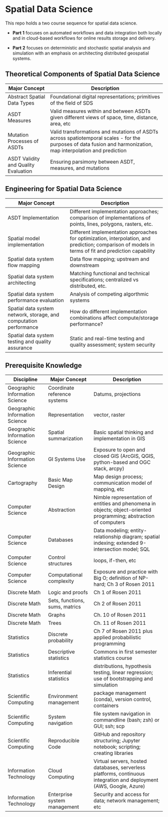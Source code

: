 # Spatial Data Science

This repo holds a two course sequence for spatial data science. 

- **Part 1** focuses on automated workflows and data integration both locally and in cloud-based workflows for online results storage and delivery.

- **Part 2** focuses on deterministic and stochastic spatial analysis and simulation with an emphasis on architecting distributed geospatial systems.



## Theoretical Components of Spatial Data Science

| Major Concept | Description |
|---------------|-------------|
| Abstract Spatial Data Types | Foundational digital representations; primitives of the field of SDS |
| ASDT Measures | Valid measures within and between ASDTs given different views of space, time, distance, area, etc |
| Mutation Processes of ASDTs | Valid transformations and mutations of ASDTs across spatiotemporal scales - for the purposes of data fusion and harmonization, map interpolation and prediction |
| ASDT Validity and Quality Evaluation | Ensuring parsimony between ASDT, measures, and mutations |


## Engineering for Spatial Data Science

| Major Concept | Description|
|---------------|-------------|
| ASDT Implementation | Different implementation approaches; comparison of implementations of points, lines, polygons, rasters, etc. |
| Spatial model implementation | Different implementation approaches for optimization, interpolation, and prediction; comparison of models in terms of fit and prediction capability |
| Spatial data system flow mapping | Data flow mapping; upstream and downstream |
| Spatial data system architecting | Matching functional and technical specifications; centralized vs distributed, etc. |
| Spatial data system performance evaluation | Analysis of competing algorthmic systems |
| Spatial data system network, storage, and computation performance | How do different implementation combinations affect compute/storage performance? |
| Spatial data system testing and quality assurance | Static and real-time testing and quality assessment; system security |

## Prerequisite Knowledge
| Discipline | Major Concept | Description |
|------------|---------------|-------------|
| Geographic Information Science | Coordinate reference systems | Datums, projections |
| Geographic Information Science | Representation | vector, raster |
| Geographic Information Science | Spatial summarization | Basic spatial thinking and implementation in GIS |
| Geographic Information Science | GI Systems Use | Exposure to open and closed GIS (ArcGIS, QGIS, python-based and OGC stack, arcpy) |
| Cartography | Basic Map Design | Map design process; communication model of mapping, etc |
| Computer Science | Abstraction | Nimble representation of entities and phenomena in objects; object-oriented programming; abstraction of computers |
| Computer Science | Databases | Data modeling; entity-relationship diagram; spatial indexing; extended 9-intersection model; SQL |
| Computer Science | Control structures | loops, if-then, etc |
| Computer Science | Computational complexity | Exposure and practice with Big O; definition of NP-hard; Ch 3 of Rosen 2011 |
| Discrete Math | Logic and proofs | Ch 1 of Rosen 2011 |
| Discrete Math | Sets, functions, sums, matrics | Ch 2 of Rosen 2011 |
| Discrete Math | Graphs | Ch. 10 of Rosen 2011 |
| Discrete Math | Trees | Ch. 11 of Rosen 2011 |
| Statistics | Discrete probability | Ch 7 of Rosen 2011 plus applied probabilistic programming |
| Statistics | Descriptive statistics | Commons in first semester statistics course |
| Statistics | Inferential statistics | distributions, hypothesis testing, linear regression; use of bootstrapping and simulation |
| Scientific Computing | Environment management | package management (conda), version control, containers |
| Scientific Computing | System navigation | file system navigation in commandline (bash; zsh) or GUI; ssh; scp |
| Scientific Computing | Reproducible Code | GitHub and repository structuring; Jupyter notebook; scripting; creating libraries |
| Information Technology | Cloud Computing | Virtual servers, hosted databases, serverless platforms, continuous integration and deployment (AWS, Google, Azure) |
| Information Technology | Enterprise system management | Security and access for data; network management; etc |
